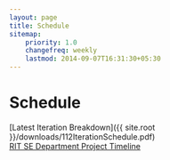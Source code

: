 ```yaml
---
layout: page
title: Schedule
sitemap:
    priority: 1.0
    changefreq: weekly
    lastmod: 2014-09-07T16:31:30+05:30
---
```

# Schedule
[Latest Iteration Breakdown]({{ site.root }}/downloads/112IterationSchedule.pdf)<br>
[RIT SE Department Project Timeline](http://www.se.rit.edu/~swen-561/CourseInformation/ProjectTimeline-FallSpring.html)